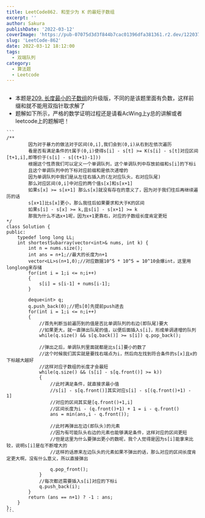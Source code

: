 ```yaml
---
title: LeetCode862. 和至少为 K 的最短子数组
excerpt: '' 
author: Sakura
publishDate: '2022-03-12'
coverImage: 'https://pub-07075d3d3f844b7cac01396dfa381361.r2.dev/122037704_p0_master1200.jpg' 
slug: 'LeetCode-862'
date: 2022-03-12 18:12:00
tags:
  - 双端队列
category:
  - 算法题
  - Leetcode
---
```


<!-- wp:image {"id":320,"sizeSlug":"large","linkDestination":"none"} -->
<figure class="wp-block-image size-large"><img src="http://106.14.114.97/wp-content/uploads/2022/03/image-1024x822.png" alt="" class="wp-image-320"/></figure>
<!-- /wp:image -->

<!-- wp:list -->
<ul><li>本题是<a href="https://leetcode-cn.com/problems/minimum-size-subarray-sum/">209. 长度最小的子数组</a>的升级版，不同的是该题里面有负数，这样前缀和就不能用双指针取求解了</li><li>题解如下所示，严格的数学证明过程还是请看AcWing上y总的讲解或者leetcode上的题解吧！</li></ul>
<!-- /wp:list -->

<!-- wp:code -->
<pre class="wp-block-code"><code>```
/**
        因为对于暴力的做法对于区间(0,i],我们会到(0,i)从右到左依次遍历
        看是否有满足条件的t属于(0,i)使得s&#91;i] - s&#91;t] >= K(s&#91;i] - s&#91;t]对应区间&#91;t+1,i],即等价于(s&#91;i] - s&#91;(t+1)-1]))
        根据这个性质我们可以定义一个单调队列，这个单调队列中存放前缀和s&#91;i]的下标i
        且这个单调队列中的下标对应前缀和是依次递增的
        因为单调队列中我们是从左往右插入的(左对应队头，右对应队尾)
        那么对应区间(0,i]中对应的两个值s&#91;x]和s&#91;x+1]
        如果s&#91;x] >= s&#91;x+1] 那么s&#91;x]就没有存在的意义了，因为对于我们往后再继续遍历的话
        s&#91;x+1]比s&#91;x]更小，那么我往后如果要求和大于K的区间
        如果s&#91;i] - s&#91;x] >= k,且s&#91;i] - s&#91;x+1] >= k
        那我为什么不选x+1呢，因为x+1更靠右，对应的子数组长度肯定更短
*/
class Solution {
public:
    typedef long long LL;
    int shortestSubarray(vector&lt;int>&amp; nums, int k) {
        int n = nums.size();
        int ans = n+1;//最大的长度为n+1
        vector&lt;LL>s(n+1,0);//对应数据10^5 * 10^5 = 10^10会爆int，这里用longlong来存储
        for(int i = 1;i &lt;= n;i++)
        {
            s&#91;i] = s&#91;i-1] + nums&#91;i-1];
        }
        
        deque&lt;int> q;
        q.push_back(0);//把s&#91;0]先提前push进去
        for(int i = 1;i &lt;= n;i++)
        {
            //首先判断当前遍历到的值是否比单调队列的右边(即队尾)要大
            //如果更大，就一直弹出队尾的值，以便后面插入s&#91;i]，形成单调递增的队列
            while(q.size() &amp;&amp; s&#91;q.back()] >= s&#91;i]) q.pop_back();

            //弹出之后，单调队列里面就都是比s&#91;i]要小的数了
            //这个时候我们其实就是要找右端点为i，然后向左找到符合条件的s&#91;x]且x的下标越大越好
            //这样对应子数组的长度才会最短
            while(q.size() &amp;&amp; (s&#91;i] - s&#91;q.front()] >= k))
            {
                //此时满足条件，就直接求最小值
                //s&#91;i] - s&#91;q.front()]其实对应s&#91;i] - s&#91;(q.front()+1) - 1]
                //对应的区间其实是&#91;q.front()+1,i]
                //区间长度为i - (q.front()+1) + 1 = i - q.front()
                ans = min(ans,i - q.front());

                //此时再弹出左边(即队头)的元素
                //因为有可能队头右边的元素也能够满足条件，这样对应的区间更短
                //但是这里为什么要弹出更小的数呢，我个人觉得是因为s&#91;i]能拿来比较，说明s&#91;i]是在不断增大的
                //这样的话原来左边队头的元素如果不弹出的话，那么对应的区间长度肯定更大啊，没有什么意义，所以直接弹出
            
                q.pop_front();
            }
            //每次都还需要插入s&#91;i]对应的下标i
            q.push_back(i);
        }
        return (ans == n+1) ? -1 : ans;
    }
};
```</code></pre>
<!-- /wp:code -->
